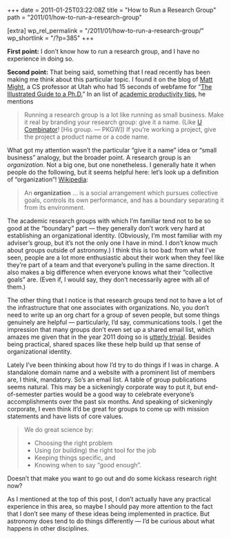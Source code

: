 +++
date = 2011-01-25T03:22:08Z
title = "How to Run a Research Group"
path = "2011/01/how-to-run-a-research-group"

[extra]
wp_rel_permalink = "/2011/01/how-to-run-a-research-group/"
wp_shortlink = "/?p=385"
+++

**First point:** I don’t know how to run a research group, and I have no
experience in doing so.

**Second point:** That being said, something that I read recently has been
making me think about this particular topic. I found it on the blog of
[Matt Might](http://matt.might.net/), a CS professor at Utah who had 15
seconds of webfame for
“[The Illustrated Guide to a Ph.D.](http://matt.might.net/articles/phd-school-in-pictures/)”
In an list of
[academic productivity tips](http://matt.might.net/articles/productivity-tips-hints-hacks-tricks-for-grad-students-academics/),
he mentions

> Running a research group is a lot like running as small business. Make it
> real by branding your research group: give it a name. (Like
> [U Combinator](http://www.ucombinator.org/)! [His group. — PKGW]) If you’re
> working a project, give the project a product name or a code name.

What got my attention wasn’t the particular “give it a name” idea or “small
business” analogy, but the broader point. A research group is an
_organization_. Not a big one, but one nonetheless. I generally hate it when
people do the following, but it seems helpful here: let’s look up a definition
of “organization”! [Wikipedia](http://en.wikipedia.org/wiki/Organization):

> An **organization** … is a social arrangement which pursues collective
> goals, controls its own performance, and has a boundary separating it from
> its environment.

The academic research groups with which I’m familiar tend not to be so good at
the “boundary” part — they generally don’t work very hard at establishing an
organizational identity. (Obviously, I’m most familiar with my adviser’s
group, but it’s not the only one I have in mind. I don’t know much about
groups outside of astronomy.) I think this is too bad: from what I’ve seen,
people are a lot more enthusiastic about their work when they feel like
they’re part of a team and that everyone’s pulling in the same direction. It
also makes a big difference when everyone knows what their “collective goals”
are. (Even if, I would say, they don’t necessarily agree with all of them.)

The other thing that I notice is that research groups tend not to have a lot
of the infrastructure that one associates with organizations. No, you don’t
need to write up an org chart for a group of seven people, but some things
genuinely are helpful — particularly, I’d say, communications tools. I get the
impression that many groups don’t even set up a shared email list, which
amazes me given that in the year 2011 doing so is
[utterly trivial](http://groups.google.com/). Besides being practical, shared
spaces like these help build up that sense of organizational identity.

Lately I’ve been thinking about how I’d try to do things if I was in charge. A
standalone domain name and a website with a prominent list of members are, I
think, mandatory. So’s an email list. A table of group publications seems
natural. This may be a sickeningly corporate way to put it, but
end-of-semester parties would be a good way to celebrate everyone’s
accomplishments over the past six months. And speaking of sickeningly
corporate, I even think it’d be great for groups to come up with mission
statements and have lists of core values.

> We do great science by:
>
> * Choosing the right problem
> * Using (or building) the right tool for the job
> * Keeping things specific, and
> * Knowing when to say “good enough”.

Doesn’t that make you want to go out and do some kickass research right now?

As I mentioned at the top of this post, I don’t actually have any practical
experience in this area, so maybe I should pay more attention to the fact that
I don’t see many of these ideas being implemented in practice. But astronomy
does tend to do things differently — I’d be curious about what happens in
other disciplines.
